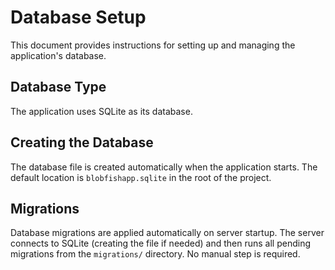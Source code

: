 # Database Setup

This document provides instructions for setting up and managing the application's database.

## Database Type

The application uses SQLite as its database.

## Creating the Database

The database file is created automatically when the application starts. The default location is `blobfishapp.sqlite` in the root of the project.

## Migrations

Database migrations are applied automatically on server startup. The server connects to SQLite (creating the file if needed) and then runs all pending migrations from the `migrations/` directory. No manual step is required.
